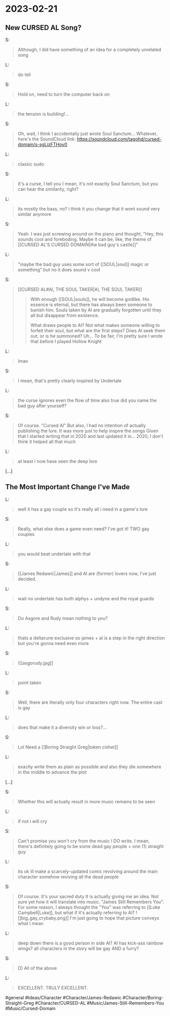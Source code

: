 # 2023-02-21

## New CURSED AL Song?
S:
>Although, I did have something of an idea for a completely unrelated song

L:
>do tell

S:
>Hold on, need to turn the computer back on

L:
>the tension is building!...

S:
>Oh, wait, I think I accidentally just wrote Soul Sanctum...
>Whatever, here's the SoundCloud link: https://soundcloud.com/tagohd/cursed-domain/s-sgLjzFTHov0

L:
>classic sudo

S:
>It's a curse, I tell you
>I mean, it's not exactly Soul Sanctum, but you can hear the similarity, right?

L:
>its mostly the bass, no?
>i think it you change that it wont sound very similar anymore

S:
>Yeah. I was just screwing around on the piano and thought, "Hey, this sounds cool and foreboding. Maybe it can be, like, the theme of [[CURSED AL'S CURSED DOMAIN|the bad guy's castle]]"

L:
>"maybe the bad guy uses some sort of [[SOUL|soul]] magic or something"
>but no it does sound v cool

S:
>[[CURSED AL#Al, THE SOUL TAKER|Al, THE SOUL TAKER]]
>>With enough [[SOUL|souls]], he will become godlike. His essence is eternal, but there has always been someone to banish him. Souls taken by Al are gradually forgotten until they all but disappear from existence.
>>
>>What draws people to Al? Not what makes someone willing to forfeit their soul, but what are the first steps? Does Al seek them out, or is he summoned?
>Uh...
>To be fair, I'm pretty sure I wrote that before I played Hollow Knight

L:
>lmao

S:
>I mean, that's pretty clearly inspired by Undertale

L:
>the curse ignores even the flow of time
>also true
>did you name the bad guy after yourself?

S:
>Of course. "Cursed Al"
>But also, I had no intention of actually publishing the lore. It was more just to help inspire the songs
>Given that I started writing that in 2020 and last updated it in... 2020, I don't think it helped all that much

L:
>at least i now have seen the deep lore

\[...\]

## The Most Important Change I've Made
L:
>well it has a gay couple so it's really all i need in a game's lore

S:
>Really, what else does a game even need?
>I've got it! TWO gay couples

L:
>you would beat undertale with that

S:
>[[James Redawić|James]] and Al are (former) lovers now, I've just decided.

L:
>wait no undertale has both alphys + undyne and the royal guards

S:
>Do Asgore and Rudy mean nothing to you?

L:
>thats a deltarune exclusive
>so james + al is a step in the right direction but you're gonna need even more

S:
>![[asgorudy.jpg]]

L:
>point taken

S:
>Well, there are literally only four characters right now. The entire cast is gay

L:
>does that make it a diversity win or loss?...

S:
>Lol
>Need a [[Boring Straight Greg|token cishet]]

L:
>exactly
>write them as plain as possible and also they die somewhere in the middle to advance the plot

\[...\]

S:
>Whether this will actually result in more music remains to be seen

L:
>if not i will cry

S:
>Can't promise you won't cry from the music I DO write. I mean, there's definitely going to be some dead gay people
>\+ one (1) straight guy

L:
>its ok ill make a scarcely-updated comic revolving around the main character somehow reviving all the dead people

S:
>Of course. It's your sacred duty
>It is actually giving me an idea. Not sure yet how it will translate into music. "James Still Remembers You". For some reason, I always thought the "You" was referring to [[Luke Campbell|Luke]], but what if it's actually referring to Al?
>![[big_gay_crybaby.png]]
>I'm just going to hope that picture conveys what I mean

L:
>deep down there is a good person in side Al? Al has kick-ass rainbow wings? all characters in the story will be gay AND a furry?

S:
>D) All of the above

L:
>EXCELLENT. TRULY EXCELLENT.

#general #Ideas/Character #Character/James-Redawic #Character/Boring-Straight-Greg #Character/CURSED-AL #Music/James-Still-Remembers-You #Music/Cursed-Domain
